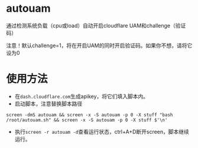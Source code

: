 # autouam
通过检测系统负载（cpu或load）自动开启cloudflare UAM和challenge（验证码）

注意！默认challenge=1，将在开启UAM的同时开启验证码。如果你不想，请将它设为0
# 使用方法
* 在`dash.cloudflare.com`生成apikey，将它们填入脚本内。
* 启动脚本，注意替换脚本路径
```
screen -dmS autouam && screen -x -S autouam -p 0 -X stuff "bash /root/autouam.sh" && screen -x -S autouam -p 0 -X stuff $'\n'
```
* 执行`screen -r autouam -d`查看运行状态，ctrl+A+D断开screen，脚本继续运行。
